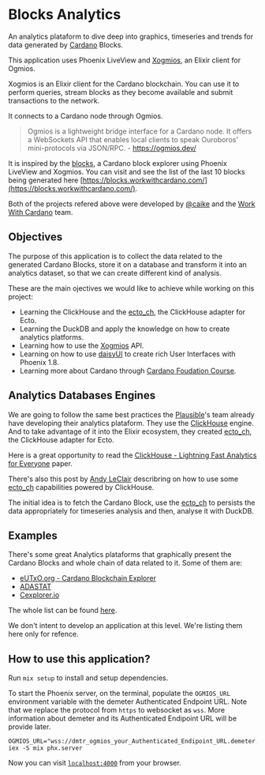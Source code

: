 # Blocks Analytics

An analytics plataform to dive deep into graphics, timeseries and trends for data generated by [Cardano](https://cardano.org) Blocks.

This application uses Phoenix LiveView and [Xogmios](https://github.com/wowica/xogmios), an Elixir client for Ogmios.

Xogmios is an Elixir client for the Cardano blockchain. You can use it to perform queries, stream blocks as they become available and submit transactions to the network.

It connects to a Cardano node through Ogmios.

> Ogmios is a lightweight bridge interface for a Cardano node. It offers a WebSockets API that enables local clients to speak Ouroboros' mini-protocols via JSON/RPC. - https://ogmios.dev/

It is inspired by the [blocks](https://github.com/wowica/blocks), a Cardano block explorer using Phoenix LiveView and Xogmios. You can visit and see the list of the last 10 blocks being generated here [https://blocks.workwithcardano.com/](https://blocks.workwithcardano.com/).

Both of the projects refered above were developed by [@caike](https://github.com/caike) and the [Work With Cardano](https://github.com/wowica) team.

## Objectives

The purpose of this application is to collect the data related to the generated Cardano Blocks, store it on a database and transform it into an analytics dataset, so that we can create different kind of analysis.

These are the main ojectives we would like to achieve while working on this project:

* Learning the ClickHouse and the [ecto_ch](https://github.com/plausible/ecto_ch), the ClickHouse adapter for Ecto.
* Learning the DuckDB and apply the knowledge on how to create analytics platforms.
* Learning how to use the [Xogmios](https://github.com/wowica/xogmios) API.
* Learning on how to use [daisyUI](https://daisyui.com/docs/install/phoenix/) to create rich User Interfaces with Phoenix 1.8.
* Learning more about Cardano through [Cardano Foudation Course](https://learn.academy.cardanofoundation.org/landing).

## Analytics Databases Engines

We are going to follow the same best practices the [Plausible](https://github.com/plausible/analytics)'s team already have developing their analytics plataform. They use the [ClickHouse](https://clickhouse.com/clickhouse) engine. And to take advantage of it into the Elixir ecosystem, they created [ecto_ch](https://github.com/plausible/ecto_ch), the ClickHouse adapter for Ecto.

Here is a great opportunity to read the [ClickHouse - Lightning Fast Analytics for Everyone](https://www.vldb.org/pvldb/vol17/p3731-schulze.pdf) paper.

There's also this post by [Andy LeClair](https://andyleclair.dev/posts/2025/01-21-things-you-can-do-with-ecto.html) describring on how to use some [ecto_ch](https://github.com/plausible/ecto_ch) capabilities powered by ClickHouse.

The initial idea is to fetch the Cardano Block, use the [ecto_ch](https://github.com/plausible/ecto_ch) to persists the data appropriately for timeseries analysis and then, analyse it with DuckDB.

## Examples

There's some great Analytics plataforms that graphically present the Cardano Blocks and whole chain of data related to it. Some of them are:

* [eUTxO.org - Cardano Blockchain Explorer](https://eutxo.org)
* [ADASTAT](https://adastat.net)
* [Cexplorer.io](https://cexplorer.io)

The whole list can be found [here](https://explorer.cardano.org).

We don't intent to develop an application at this level. We're listing them here only for refence.

## How to use this application?

Run `mix setup` to install and setup dependencies.

To start the Phoenix server, on the terminal, populate the `OGMIOS_URL` environment variable with the demeter Authenticated Endpoint URL. Note that we replace the protocol from `https` to websocket as `wss`. More information about demeter and its Authenticated Endipoint URL will be provide later.

```shell
OGMIOS_URL="wss://dmtr_ogmios_your_Authenticated_Endipoint_URL.demeter.run" iex -S mix phx.server
```


Now you can visit [`localhost:4000`](http://localhost:4000) from your browser.
